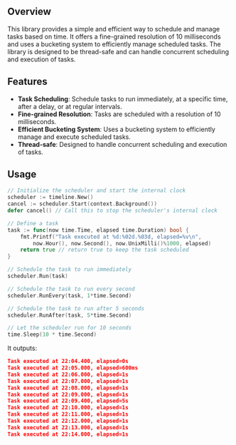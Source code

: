 ## Overview

This library provides a simple and efficient way to schedule and manage tasks based on time. It offers a fine-grained resolution of 10 milliseconds and uses a bucketing system to efficiently manage scheduled tasks. The library is designed to be thread-safe and can handle concurrent scheduling and execution of tasks.

## Features

- **Task Scheduling**: Schedule tasks to run immediately, at a specific time, after a delay, or at regular intervals.
- **Fine-grained Resolution**: Tasks are scheduled with a resolution of 10 milliseconds.
- **Efficient Bucketing System**: Uses a bucketing system to efficiently manage and execute scheduled tasks.
- **Thread-safe**: Designed to handle concurrent scheduling and execution of tasks.

## Usage

```go
// Initialize the scheduler and start the internal clock
scheduler := timeline.New()
cancel := scheduler.Start(context.Background())
defer cancel() // Call this to stop the scheduler's internal clock

// Define a task
task := func(now time.Time, elapsed time.Duration) bool {
    fmt.Printf("Task executed at %d:%02d.%03d, elapsed=%v\n",
        now.Hour(), now.Second(), now.UnixMilli()%1000, elapsed)
    return true // return true to keep the task scheduled
}

// Schedule the task to run immediately
scheduler.Run(task)

// Schedule the task to run every second
scheduler.RunEvery(task, 1*time.Second)

// Schedule the task to run after 5 seconds
scheduler.RunAfter(task, 5*time.Second)

// Let the scheduler run for 10 seconds
time.Sleep(10 * time.Second)
```

It outputs:

```json
Task executed at 22:04.400, elapsed=0s
Task executed at 22:05.000, elapsed=600ms
Task executed at 22:06.000, elapsed=1s
Task executed at 22:07.000, elapsed=1s
Task executed at 22:08.000, elapsed=1s
Task executed at 22:09.000, elapsed=1s
Task executed at 22:09.400, elapsed=5s
Task executed at 22:10.000, elapsed=1s
Task executed at 22:11.000, elapsed=1s
Task executed at 22:12.000, elapsed=1s
Task executed at 22:13.000, elapsed=1s
Task executed at 22:14.000, elapsed=1s
```

